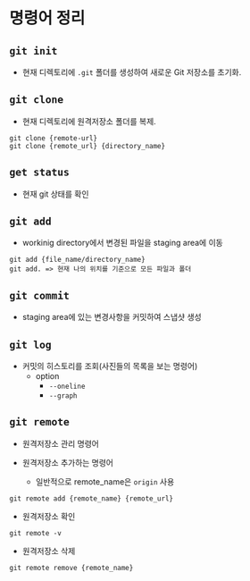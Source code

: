 # 명령어 정리

## `git init`
- 현재 디렉토리에 `.git` 폴더를 생성하여 새로운 Git 저장소를 초기화.

## `git clone`
- 현재 디렉토리에 원격저장소 폴더를 복제.

```
git clone {remote-url}
git clone {remote_url} {directory_name}
```

## `get status`
- 현재 git 상태를 확인


## `git add`
- workinig directory에서 변경된 파일을 staging area에 이동

```
git add {file_name/directory_name}
git add. => 현재 나의 위치를 기준으로 모든 파일과 폴더
```

## `git commit`
- staging area에 있는 변경사항을 커밋하여 스냅샷 생성

## `git log`
- 커밋의 히스토리를 조회(사진들의 목록을 보는 명령어)
    - option
        - `--oneline`
        - `--graph`

## `git remote`
- 원격저장소 관리 명령어

- 원격저장소 추가하는 명령어
    - 일반적으로 remote_name은 `origin` 사용
```
git remote add {remote_name} {remote_url}
```

- 원격저장소 확인
```
git remote -v
```

- 원격저장소 삭제
```
git remote remove {remote_name}
```

